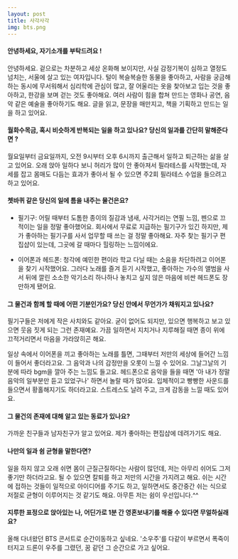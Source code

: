 ```yaml
---
layout: post
title: 사각사각
img: bts.png 
---
```



#### 안녕하세요, 자기소개를 부탁드려요 !
안녕하세요. 겉으로는 차분하고 세상 온화해 보이지만, 사실 감정기복이 심하고 열정도 넘치는, 서울에 살고 있는 여자입니다. 털이 복슬복슬한 동물을 좋아하고, 사람을 궁금해하는 동시에 무서워해서 심리학에 관심이 많고, 잘 어울리는 옷을 찾아보고 입는 것을 좋아하고, 한강을 보며 걷는 것도 좋아해요. 여러 사람이 힘을 합쳐 만드는 영화나 공연, 음악 같은 예술을 좋아하기도 해요. 글을 읽고, 문장을 매만지고, 책을 기획하고 만드는 일을 하고 있어요. 

#### 월화수목금, 혹시 비슷하게 반복되는 일을 하고 있나요? 당신의 일과를 간단히 말해준다면 ?

월요일부터 금요일까지, 오전 9시부터 오후 6시까지 출근해서 일하고 퇴근하는 삶을 살고 있어요. 
오래 앉아 일하다 보니 허리가 많이 안 좋아져서 필라테스를 시작했는데, 자세를 잡고 몸매도 다듬는 효과가 좋아서 될 수 있으면 주2회 필라테스 수업을 들으려고 하고 있어요.

#### 쳇바퀴 같은 당신의 일에 틈을 내주는 물건은요?

- 필기구: 어릴 때부터 도톰한 종이의 질감과 냄새, 사각거리는 연필 느낌, 펜으로 끄적이는 일을 정말 좋아했어요. 회사에서 무료로 지급하는 필기구가 있긴 하지만, 제가 좋아하는 필기구를 사서 업무할 때 쓰는 걸 정말 좋아해요. 자주 찾는 필기구 편집샵이 있는데, 그곳에 갈 때마다 힐링하는 느낌이에요.

- 이어폰과 헤드폰: 청각에 예민한 편이라 학교 다닐 때는 소음을 차단하려고 이어폰을 찾기 시작했어요. 그러다 노래를 즐겨 듣기 시작했고, 좋아하는 가수의 앨범을 사서 뒤에 깔린 소소한 악기소리 하나하나 놓치고 싶지 않은 마음에 비싼 헤드폰도 장만하게 됐어요.

#### 그 물건과 함께 할 때에 어떤 기분인가요? 당신 안에서 무언가가 채워지고 있나요?
필기구들은 저에게 작은 사치와도 같아요. 굳이 없어도 되지만, 있으면 행복하고 보고 있으면 웃음 짓게 되는 그런 존재예요. 가끔 일하면서 지치거나 지루해질 때면 종이 위에 끄적거리면서 마음을 가라앉히곤 해요.

일상 속에서 이어폰을 끼고 좋아하는 노래를 틀면, 그때부터 저만의 세상에 들어간 느낌이 들어서 좋더라고요. 그 음악과 나의 감정만을 오롯이 느낄 수 있어요. 그날그날의 기분에 따라 bgm을 깔아 주는 느낌도 들고요. 헤드폰으로 음악을 들을 때면 '아 내가 정말 음악의 일부분만 듣고 있었구나' 하면서 놀랄 때가 많아요. 입체적이고 빵빵한 사운드를 들으면서 황홀해지기도 하더라고요. 스트레스도 날려 주고, 크게 감동을 느낄 때도 있어요.

#### 그 물건의 존재에 대해 알고 있는 동료가 있나요?

가까운 친구들과 남자친구가 알고 있어요. 제가 좋아하는 편집샵에 데려가기도 해요.

#### 나만의 일과 쉼 균형을 말한다면?

일을 하지 않고 오래 쉬면 몸이 근질근질하다는 사람이 많던데, 저는 아무리 쉬어도 그저 좋기만 하더라고요. 될 수 있으면 칼퇴를 하고 저만의 시간을 가지려고 해요. 쉬는 시간에 접하는 것들이 일적으로 아이디어를 주기도 하고, 일하면서도 중간중간 쉬는 식으로 저절로 균형이 이루어지는 것 같기도 해요. 아무튼 저는 쉼이 우선입니다.^^

#### 지루한 표정으로 앉아있는 나, 어딘가로 1분 간 영혼보내기를 해줄 수 있다면 무얼하실래요?

올해 다녀왔던 BTS 콘서트로 순간이동하고 싶네요. '소우주'를 다같이 부르면서 폭죽이 터지고 드론이 우주를 그렸던, 꿈 같던 그 순간으로 가고 싶어요.
